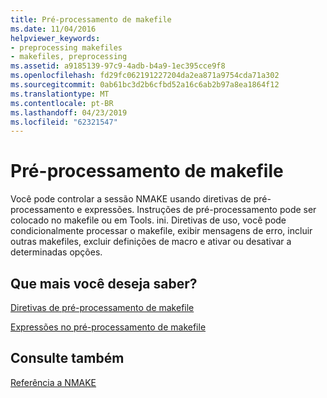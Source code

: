 ```yaml
---
title: Pré-processamento de makefile
ms.date: 11/04/2016
helpviewer_keywords:
- preprocessing makefiles
- makefiles, preprocessing
ms.assetid: a9185139-97c9-4adb-b4a9-1ec395cce9f8
ms.openlocfilehash: fd29fc062191227204da2ea871a9754cda71a302
ms.sourcegitcommit: 0ab61bc3d2b6cfbd52a16c6ab2b97a8ea1864f12
ms.translationtype: MT
ms.contentlocale: pt-BR
ms.lasthandoff: 04/23/2019
ms.locfileid: "62321547"
---
```

# <a name="makefile-preprocessing"></a>Pré-processamento de makefile

Você pode controlar a sessão NMAKE usando diretivas de pré-processamento e expressões. Instruções de pré-processamento pode ser colocado no makefile ou em Tools. ini. Diretivas de uso, você pode condicionalmente processar o makefile, exibir mensagens de erro, incluir outras makefiles, excluir definições de macro e ativar ou desativar a determinadas opções.

## <a name="what-do-you-want-to-know-more-about"></a>Que mais você deseja saber?

[Diretivas de pré-processamento de makefile](makefile-preprocessing-directives.md)

[Expressões no pré-processamento de makefile](expressions-in-makefile-preprocessing.md)

## <a name="see-also"></a>Consulte também

[Referência a NMAKE](nmake-reference.md)
